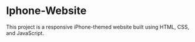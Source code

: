# Iphone-Website
This project is a responsive iPhone-themed website built using HTML, CSS, and JavaScript.
